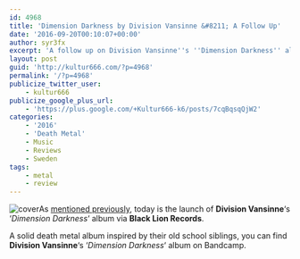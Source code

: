 ```yaml
---
id: 4968
title: 'Dimension Darkness by Division Vansinne &#8211; A Follow Up'
date: '2016-09-20T00:10:07+00:00'
author: syr3fx
excerpt: 'A follow up on Division Vansinne''s ''Dimension Darkness'' album.'
layout: post
guid: 'http://kultur666.com/?p=4968'
permalink: '/?p=4968'
publicize_twitter_user:
    - kultur666
publicize_google_plus_url:
    - 'https://plus.google.com/+Kultur666-k6/posts/7cqBqsqQjW2'
categories:
    - '2016'
    - 'Death Metal'
    - Music
    - Reviews
    - Sweden
tags:
    - metal
    - review
---
```


![cover](http://localhost:8080/wp-content/uploads/2016/08/cover9.jpg)As [mentioned previously](http://kultur666.com/2016/08/30/dimension-darkness-by-division-vansinne-a-comment/), today is the launch of **Division Vansinne**‘s ‘*Dimension Darkness*‘ album via **Black Lion Records**.

A solid death metal album inspired by their old school siblings, you can find **Division Vansinne**‘s ‘*Dimension Darkness*‘ album on Bandcamp.